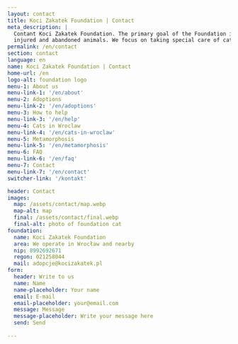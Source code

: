 ```yaml
---
layout: contact
title: Koci Zakatek Foundation | Contact
meta_description: |
  Contant Koci Zakatek Foundation. The primary goal of the Foundation is to help sick,
  injured and abandoned animals. We focus on taking special care of cats.
permalink: /en/contact
section: contact
language: en
name: Koci Zakatek Foundation | Contact
home-url: /en
logo-alt: foundation logo
menu-1: About us
menu-link-1: '/en/about'
menu-2: Adoptions
menu-link-2: '/en/adoptions'
menu-3: How to help
menu-link-3: '/en/help'
menu-4: Cats in Wroclaw
menu-link-4: '/en/cats-in-wroclaw'
menu-5: Metamorphosis
menu-link-5: '/en/metamorphosis'
menu-6: FAQ
menu-link-6: '/en/faq'
menu-7: Contact
menu-link-7: '/en/contact'
switcher-link: '/kontakt'

header: Contact
images:
  map: /assets/contact/map.webp
  map-alt: map
  final: /assets/contact/final.webp
  final-alt: photo of foundation cat
foundation:
  name: Koci Zakatek Foundation
  area: We operate in Wrocław and nearby
  nip: 8992692671
  regon: 021258044
  mail: adopcje@kocizakatek.pl
form:
  header: Write to us
  name: Name
  name-placeholder: Your name
  email: E-mail
  email-placeholder: your@email.com
  message: Message
  message-placeholder: Write your message here
  send: Send
  
---
```

